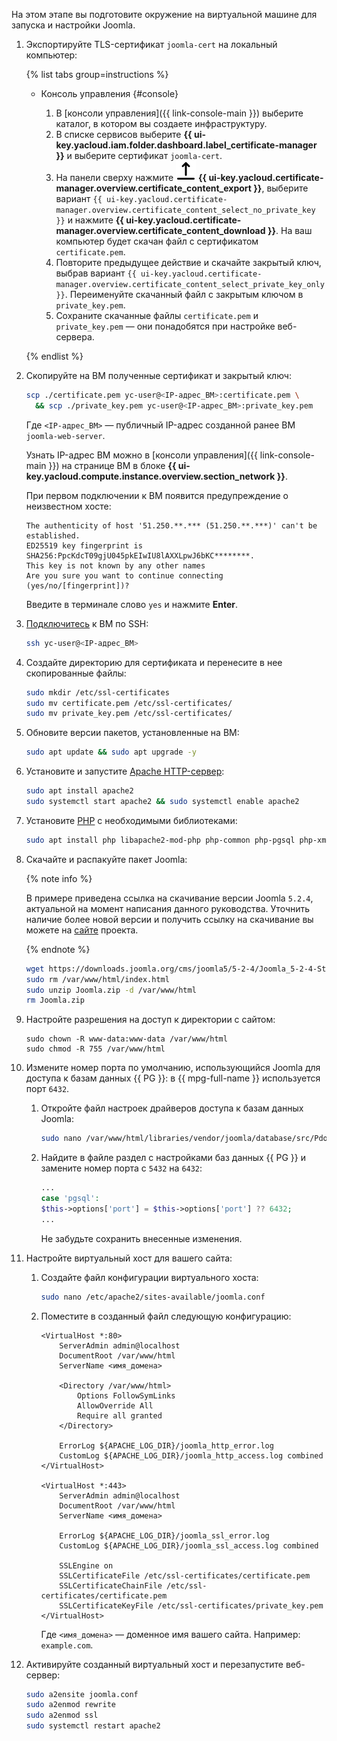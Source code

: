 На этом этапе вы подготовите окружение на виртуальной машине для запуска и настройки Joomla.

1. Экспортируйте TLS-сертификат `joomla-cert` на локальный компьютер:

    {% list tabs group=instructions %}

    - Консоль управления {#console}

        1. В [консоли управления]({{ link-console-main }}) выберите каталог, в котором вы создаете инфраструктуру.
        1. В списке сервисов выберите **{{ ui-key.yacloud.iam.folder.dashboard.label_certificate-manager }}** и выберите сертификат `joomla-cert`.
        1. На панели сверху нажмите ![ArrowUpFromLine](../../../_assets/console-icons/arrow-up-from-line.svg) **{{ ui-key.yacloud.certificate-manager.overview.certificate_content_export }}**, выберите вариант `{{ ui-key.yacloud.certificate-manager.overview.certificate_content_select_no_private_key }}` и нажмите **{{ ui-key.yacloud.certificate-manager.overview.certificate_content_download }}**. На ваш компьютер будет скачан файл с сертификатом `certificate.pem`.
        1. Повторите предыдущее действие и скачайте закрытый ключ, выбрав вариант `{{ ui-key.yacloud.certificate-manager.overview.certificate_content_select_private_key_only }}`. Переименуйте скачанный файл с закрытым ключом в `private_key.pem`.
        1. Сохраните скачанные файлы `certificate.pem` и `private_key.pem` — они понадобятся при настройке веб-сервера.

    {% endlist %}

1. Скопируйте на ВМ полученные сертификат и закрытый ключ:

    ```bash
    scp ./certificate.pem yc-user@<IP-адрес_ВМ>:certificate.pem \
      && scp ./private_key.pem yc-user@<IP-адрес_ВМ>:private_key.pem
    ```

    Где `<IP-адрес_ВМ>` — публичный IP-адрес созданной ранее ВМ `joomla-web-server`.

    Узнать IP-адрес ВМ можно в [консоли управления]({{ link-console-main }}) на странице ВМ в блоке **{{ ui-key.yacloud.compute.instance.overview.section_network }}**.

    При первом подключении к ВМ появится предупреждение о неизвестном хосте:

    ```text
    The authenticity of host '51.250.**.*** (51.250.**.***)' can't be established.
    ED25519 key fingerprint is SHA256:PpcKdcT09gjU045pkEIwIU8lAXXLpwJ6bKC********.
    This key is not known by any other names
    Are you sure you want to continue connecting (yes/no/[fingerprint])?
    ```

    Введите в терминале слово `yes` и нажмите **Enter**.

1. [Подключитесь](../../../compute/operations/vm-connect/ssh.md) к ВМ по SSH:

    ```bash
    ssh yc-user@<IP-адрес_ВМ>
    ```
1. Создайте директорию для сертификата и перенесите в нее скопированные файлы:

    ```bash
    sudo mkdir /etc/ssl-certificates
    sudo mv certificate.pem /etc/ssl-certificates/
    sudo mv private_key.pem /etc/ssl-certificates/
    ```
1. Обновите версии пакетов, установленные на ВМ:

    ```bash
    sudo apt update && sudo apt upgrade -y
    ```
1. Установите и запустите [Apache HTTP-сервер](https://ru.wikipedia.org/wiki/Apache_HTTP_Server):

    ```bash
    sudo apt install apache2
    sudo systemctl start apache2 && sudo systemctl enable apache2
    ```
1. Установите [PHP](https://ru.wikipedia.org/wiki/PHP) c необходимыми библиотеками:

    ```bash
    sudo apt install php libapache2-mod-php php-common php-pgsql php-xml php-mbstring php-curl php-zip php-intl php-json unzip
    ```
1. Скачайте и распакуйте пакет Joomla:

    {% note info %}

    В примере приведена ссылка на скачивание версии Joomla `5.2.4`, актуальной на момент написания данного руководства. Уточнить наличие более новой версии и получить ссылку на скачивание вы можете на [сайте](https://downloads.joomla.org/) проекта.

    {% endnote %}

    ```bash
    wget https://downloads.joomla.org/cms/joomla5/5-2-4/Joomla_5-2-4-Stable-Full_Package.zip -O Joomla.zip
    sudo rm /var/www/html/index.html
    sudo unzip Joomla.zip -d /var/www/html
    rm Joomla.zip
    ```
1. Настройте разрешения на доступ к директории с сайтом:

    ```
    sudo chown -R www-data:www-data /var/www/html
    sudo chmod -R 755 /var/www/html
    ```
1. Измените номер порта по умолчанию, использующийся Joomla для доступа к базам данных {{ PG }}: в {{ mpg-full-name }} используется порт `6432`.

    1. Откройте файл настроек драйверов доступа к базам данных Joomla:

        ```bash
        sudo nano /var/www/html/libraries/vendor/joomla/database/src/Pdo/PdoDriver.php
        ```
    1. Найдите в файле раздел с настройками баз данных {{ PG }} и замените номер порта c `5432` на `6432`:

        ```php
        ...
        case 'pgsql':
        $this->options['port'] = $this->options['port'] ?? 6432;
        ...
        ```

        Не забудьте сохранить внесенные изменения.
1. Настройте виртуальный хост для вашего сайта:

    1. Создайте файл конфигурации виртуального хоста:

        ```bash
        sudo nano /etc/apache2/sites-available/joomla.conf
        ```

    1. Поместите в созданный файл следующую конфигурацию:

        ```text
        <VirtualHost *:80>
            ServerAdmin admin@localhost
            DocumentRoot /var/www/html
            ServerName <имя_домена>

            <Directory /var/www/html>
                Options FollowSymLinks
                AllowOverride All
                Require all granted
            </Directory>

            ErrorLog ${APACHE_LOG_DIR}/joomla_http_error.log
            CustomLog ${APACHE_LOG_DIR}/joomla_http_access.log combined
        </VirtualHost>

        <VirtualHost *:443>
            ServerAdmin admin@localhost
            DocumentRoot /var/www/html
            ServerName <имя_домена>

            ErrorLog ${APACHE_LOG_DIR}/joomla_ssl_error.log
            CustomLog ${APACHE_LOG_DIR}/joomla_ssl_access.log combined

            SSLEngine on
            SSLCertificateFile /etc/ssl-certificates/certificate.pem
            SSLCertificateChainFile /etc/ssl-certificates/certificate.pem
            SSLCertificateKeyFile /etc/ssl-certificates/private_key.pem
        </VirtualHost>
        ```

        Где `<имя_домена>` — доменное имя вашего сайта. Например: `example.com`.
1. Активируйте созданный виртуальный хост и перезапустите веб-сервер:

    ```bash
    sudo a2ensite joomla.conf
    sudo a2enmod rewrite
    sudo a2enmod ssl
    sudo systemctl restart apache2
    ```